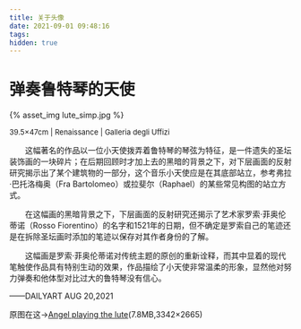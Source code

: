 ```yaml
---
title: 关于头像
date: 2021-09-01 09:48:16
tags:
hidden: true
---
```


# 弹奏鲁特琴的天使

{% asset_img lute_simp.jpg  %}

<p style = "line-height:1.2">

<font size=2>39.5×47cm		|	Renaissance		|	Galleria degli Uffizi</font>



&emsp;&emsp;这幅著名的作品以一位小天使拨弄着鲁特琴的琴弦为特征，是一件遗失的圣坛装饰画的一块碎片；在后期回顾时才加上去的黑暗的背景之下，对下层画面的反射研究揭示出了某个建筑物的一部分，这个音乐小天使应是在其底部站立，参考弗拉·巴托洛梅奥（Fra Bartolomeo）或拉斐尔（Raphael）的某些常见构图的站立方式。

&emsp;&emsp;在这幅画的黑暗背景之下，下层画面的反射研究还揭示了艺术家罗索·菲奥伦蒂诺（Rosso Fiorentino）的名字和1521年的日期，但不确定是罗索自己的笔迹还是在拆除圣坛画时添加的笔迹以保存对其作者身份的了解。

&emsp;&emsp;这幅画是罗索·菲奥伦蒂诺对传统主题的原创的重新诠释，而其中显着的现代笔触使作品具有特别生动的效果，作品描绘了小天使非常温柔的形象，显然他对努力弹奏和他体型对比过大的鲁特琴没有信心。

——DAILYART AUG 20,2021

原图在这->[Angel playing the lute](https://s3-eu-west-1.amazonaws.com/dailyartartwork/img-2021070860e6dc99cc6cc)(7.8MB,3342×2665)